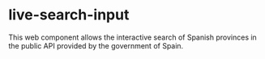 # live-search-input

This web component allows the interactive search of Spanish provinces in the public API provided by the government of Spain.
